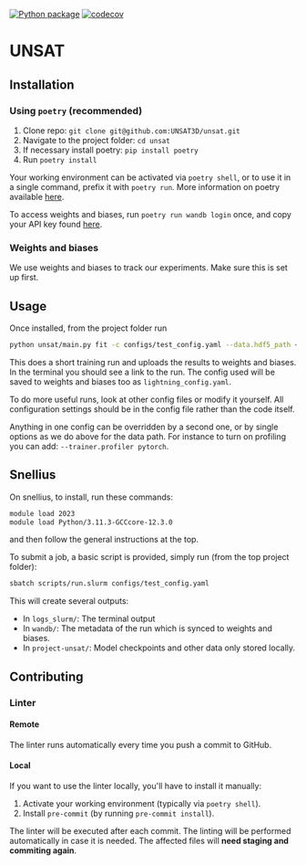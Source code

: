 [![Python package](https://github.com/UNSAT3D/unsat/workflows/Install%20and%20test%20Python%20package/badge.svg)](https://github.com/UNSAT3D/unsat/actions/workflows/python.yaml)
[![codecov](https://codecov.io/gh/UNSAT3D/unsat/graph/badge.svg)](https://codecov.io/gh/UNSAT3D/unsat)

# UNSAT

## Installation

### Using `poetry` (recommended)

1. Clone repo: `git clone git@github.com:UNSAT3D/unsat.git`
2. Navigate to the project folder: `cd unsat`
3. If necessary install poetry: `pip install poetry`
4. Run `poetry install`

Your working environment can be activated via `poetry shell`, or to use it in a single command, prefix it with `poetry run`.
More information on poetry available [here](https://python-poetry.org/).

To access weights and biases, run `poetry run wandb login` once, and copy your API key found [here](https://wandb.ai/authorize).

### Weights and biases

We use weights and biases to track our experiments. 
Make sure this is set up first.

## Usage

Once installed, from the project folder run

```bash
python unsat/main.py fit -c configs/test_config.yaml --data.hdf5_path <path to data>
```

This does a short training run and uploads the results to weights and biases.
In the terminal you should see a link to the run.
The config used will be saved to weights and biases too as `lightning_config.yaml`.

To do more useful runs, look at other config files or modify it yourself.
All configuration settings should be in the config file rather than the code itself.

Anything in one config can be overridden by a second one, or by single options as we do above for the data path.
For instance to turn on profiling you can add: `--trainer.profiler pytorch`.

## Snellius

On snellius, to install, run these commands:
```bash
module load 2023
module load Python/3.11.3-GCCcore-12.3.0
```
and then follow the general instructions at the top.

To submit a job, a basic script is provided, simply run (from the top project folder):
```bash
sbatch scripts/run.slurm configs/test_config.yaml
```

This will create several outputs:
- In `logs_slurm/`: The terminal output
- In `wandb/`: The metadata of the run which is synced to weights and biases.
- In `project-unsat/`: Model checkpoints and other data only stored locally.

## Contributing

### Linter

#### Remote

The linter runs automatically every time you push a commit to GitHub.

#### Local
If you want to use the linter locally, you'll have to install it manually:

1. Activate your working environment (typically via `poetry shell`).
2. Install `pre-commit` (by running `pre-commit install`).

The linter will be executed after each commit.
The linting will be performed automatically in case it is needed.
The affected files will **need staging and commiting again**.

